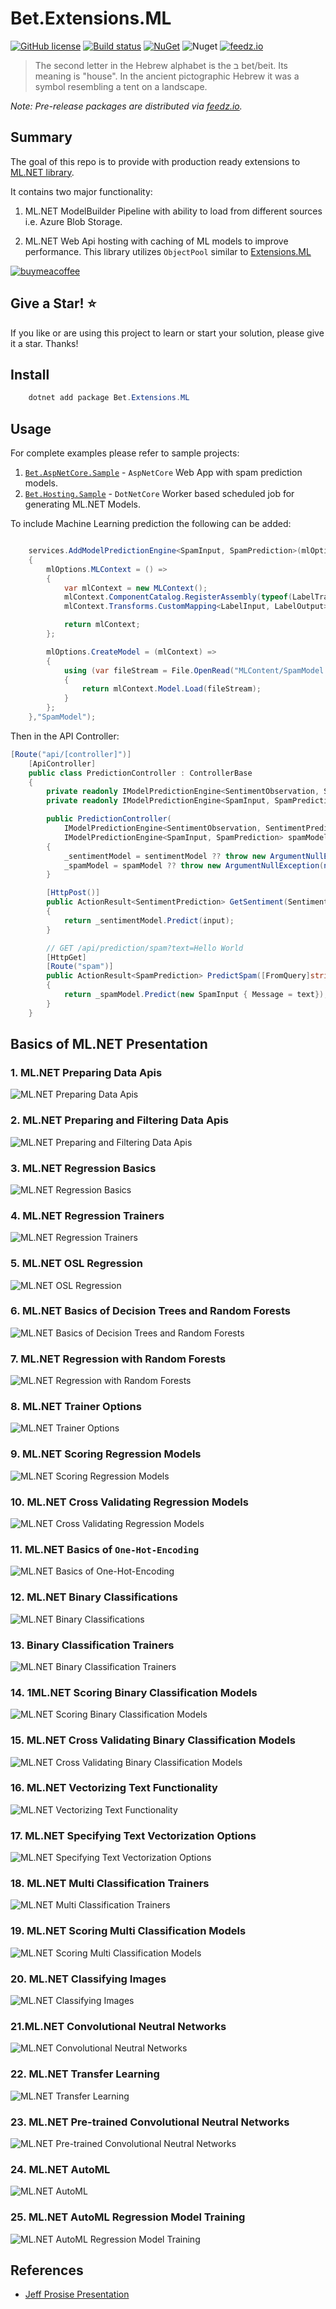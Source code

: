﻿# Bet.Extensions.ML

[![GitHub license](https://img.shields.io/badge/license-MIT-blue.svg?style=flat-square)](https://raw.githubusercontent.com/kdcllc/Bet.AspNetCore/master/LICENSE)
[![Build status](https://ci.appveyor.com/api/projects/status/fo9rakj7s7uhs3ij?svg=true)](https://ci.appveyor.com/project/kdcllc/bet-aspnetcore)
[![NuGet](https://img.shields.io/nuget/v/Bet.Extensions.ML.svg)](https://www.nuget.org/packages?q=Bet.Extensions.ML)
![Nuget](https://img.shields.io/nuget/dt/Bet.Extensions.ML)
[![feedz.io](https://img.shields.io/badge/endpoint.svg?url=https://f.feedz.io/kdcllc/bet-aspnetcore/shield/Bet.Extensions.ML/latest)](https://f.feedz.io/kdcllc/bet-aspnetcore/packages/Bet.Extensions.ML/latest/download)

> The second letter in the Hebrew alphabet is the ב bet/beit. Its meaning is "house". In the ancient pictographic Hebrew it was a symbol resembling a tent on a landscape.

*Note: Pre-release packages are distributed via [feedz.io](https://f.feedz.io/kdcllc/bet-aspnetcore/nuget/index.json).*

## Summary

The goal of this repo is to provide with production ready extensions to [ML.NET library](https://github.com/dotnet/machinelearning).

It contains two major functionality:

1. ML.NET ModelBuilder Pipeline with ability to load from different sources i.e. Azure Blob Storage.

2. ML.NET Web Api hosting with caching of ML models to improve performance. This library utilizes `ObjectPool` similar to  [Extensions.ML](https://github.com/glennc/Extensions.ML)

[![buymeacoffee](https://www.buymeacoffee.com/assets/img/custom_images/orange_img.png)](https://www.buymeacoffee.com/vyve0og)

## Give a Star! :star:

If you like or are using this project to learn or start your solution, please give it a star. Thanks!


## Install

```csharp
    dotnet add package Bet.Extensions.ML
```

## Usage

For complete examples please refer to sample projects:

1. [`Bet.AspNetCore.Sample`](../Bet.AspNetCore.Sample/) - `AspNetCore` Web App with spam prediction models.
2. [`Bet.Hosting.Sample`](../Bet.Hosting.Sample/) - `DotNetCore` Worker based scheduled job for generating ML.NET Models.

To include Machine Learning prediction the following can be added:

```csharp

    services.AddModelPredictionEngine<SpamInput, SpamPrediction>(mlOptions =>
    {
        mlOptions.MLContext = () =>
        {
            var mlContext = new MLContext();
            mlContext.ComponentCatalog.RegisterAssembly(typeof(LabelTransfomer).Assembly);
            mlContext.Transforms.CustomMapping<LabelInput, LabelOutput>(LabelTransfomer.Transform, nameof(LabelTransfomer.Transform));

            return mlContext;
        };

        mlOptions.CreateModel = (mlContext) =>
        {
            using (var fileStream = File.OpenRead("MLContent/SpamModel.zip"))
            {
                return mlContext.Model.Load(fileStream);
            }
        };
    },"SpamModel");
```

Then in the API Controller:

```csharp
[Route("api/[controller]")]
    [ApiController]
    public class PredictionController : ControllerBase
    {
        private readonly IModelPredictionEngine<SentimentObservation, SentimentPrediction> _sentimentModel;
        private readonly IModelPredictionEngine<SpamInput, SpamPrediction> _spamModel;

        public PredictionController(
            IModelPredictionEngine<SentimentObservation, SentimentPrediction> sentimentModel,
            IModelPredictionEngine<SpamInput, SpamPrediction> spamModel)
        {
            _sentimentModel = sentimentModel ?? throw new ArgumentNullException(nameof(sentimentModel));
            _spamModel = spamModel ?? throw new ArgumentNullException(nameof(spamModel));
        }

        [HttpPost()]
        public ActionResult<SentimentPrediction> GetSentiment(SentimentObservation input)
        {
            return _sentimentModel.Predict(input);
        }

        // GET /api/prediction/spam?text=Hello World
        [HttpGet]
        [Route("spam")]
        public ActionResult<SpamPrediction> PredictSpam([FromQuery]string text)
        {
            return _spamModel.Predict(new SpamInput { Message = text});
        }
    }
```

## Basics of ML.NET Presentation

### 1. ML.NET Preparing Data Apis

![ML.NET Preparing Data Apis](../../img/ml.net/01-ml.net-preparing-data-apis.png)

### 2. ML.NET Preparing and Filtering Data Apis

![ML.NET Preparing and Filtering Data Apis](../../img/ml.net/02-ml.net-preparing-filtering-data-apis.png)

### 3. ML.NET Regression Basics

![ML.NET Regression Basics](../../img/ml.net/03-ml.net-regression-basics.png)

### 4. ML.NET Regression Trainers

![ML.NET Regression Trainers](../../img/ml.net/04-ml.net-regression-trainers.png)

### 5. ML.NET OSL Regression

![ML.NET OSL Regression](../../img/ml.net/05-ml.net-basic-of-osl-regression.png)

### 6. ML.NET Basics of Decision Trees and Random Forests

![ML.NET Basics of Decision Trees and Random Forests](../../img/ml.net/06-ml.net-basic-of-random-tree-forests.png)

### 7. ML.NET Regression with Random Forests

![ML.NET Regression with Random Forests](../../img/ml.net/07-ml.net-regression-with-random-forsets.png)

### 8. ML.NET Trainer Options

![ML.NET Trainer Options](../../img/ml.net/08-ml.net-trainer-options-object.png)

### 9. ML.NET Scoring Regression Models

![ML.NET Scoring Regression Models](../../img/ml.net/09-ml.net-scoring-regression-models.png)

### 10. ML.NET Cross Validating Regression Models

![ML.NET Cross Validating Regression Models](../../img/ml.net/10-ml.net-cross-validating-regression-models.png)

### 11. ML.NET Basics of `One-Hot-Encoding`

![ML.NET Basics of `One-Hot-Encoding`](../../img/ml.net/11-ml.net-basics-of-one-hot-encoding.png)

### 12. ML.NET Binary Classifications

![ML.NET Binary Classifications](../../img/ml.net/12-ml.net-classifications.png)

### 13. Binary Classification Trainers

![ML.NET Binary Classification Trainers](../../img/ml.net/13-ml.net-binary-classification-trainers.png)

### 14. 1ML.NET Scoring Binary Classification Models

![ML.NET Scoring Binary Classification Models](../../img/ml.net/14-ml.net-scoring-binary-classification-models.png)

### 15. ML.NET Cross Validating Binary Classification Models

![ML.NET Cross Validating Binary Classification Models](../../img/ml.net/15-ml.net-cross-validating-binary-classification-models.png)

### 16. ML.NET Vectorizing Text Functionality

![ML.NET Vectorizing Text Functionality](../../img/ml.net/16-ml.net-vectorizing-text.png)

### 17. ML.NET Specifying Text Vectorization Options

![ML.NET Specifying Text Vectorization Options](../../img/ml.net/17-ml.net-specifying-text-vectorization-options.png)

### 18. ML.NET Multi Classification Trainers

![ML.NET Multi Classification Trainers](../../img/ml.net/18-ml.net-multi-class-classification-trainers.png)

### 19. ML.NET Scoring Multi Classification Models

![ML.NET Scoring Multi Classification Models](../../img/ml.net/19-ml.net-scoring-multi-classification-models.png)

### 20. ML.NET Classifying Images

![ML.NET Classifying Images](../../img/ml.net/20-ml.net-classifying-images.png)

### 21.ML.NET Convolutional Neutral Networks

![ML.NET Convolutional Neutral Networks](../../img/ml.net/21-ml.net-convolutional-neutral-networks.png)

### 22. ML.NET Transfer Learning

![ML.NET Transfer Learning](../../img/ml.net/22-ml.net-transfer-learning.png)

### 23. ML.NET Pre-trained Convolutional Neutral Networks

![ML.NET Pre-trained Convolutional Neutral Networks](../../img/ml.net/23-ml.net-pretrained-convolutional-neutral-networks.png)

### 24. ML.NET AutoML

![ML.NET AutoML ](../../img/ml.net/24-ml.net-automl.png)

### 25. ML.NET AutoML Regression Model Training

![ML.NET AutoML Regression Model Training](../../img/ml.net/25-ml.net-automl-regression-model.png)

## References

- [Jeff Prosise Presentation](https://github.com/jeffprosise/ML.NET)
